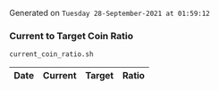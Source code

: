 Generated on `Tuesday 28-September-2021 at 01:59:12`

### Current to Target Coin Ratio
`current_coin_ratio.sh`

Date|Current|Target|Ratio
---|---|---|---
